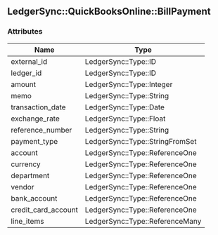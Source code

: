 ## LedgerSync::QuickBooksOnline::BillPayment

### Attributes

| Name | Type |
| ---- | ---- |
| external_id | LedgerSync::Type::ID |
| ledger_id | LedgerSync::Type::ID |
| amount | LedgerSync::Type::Integer |
| memo | LedgerSync::Type::String |
| transaction_date | LedgerSync::Type::Date |
| exchange_rate | LedgerSync::Type::Float |
| reference_number | LedgerSync::Type::String |
| payment_type | LedgerSync::Type::StringFromSet |
| account | LedgerSync::Type::ReferenceOne |
| currency | LedgerSync::Type::ReferenceOne |
| department | LedgerSync::Type::ReferenceOne |
| vendor | LedgerSync::Type::ReferenceOne |
| bank_account | LedgerSync::Type::ReferenceOne |
| credit_card_account | LedgerSync::Type::ReferenceOne |
| line_items | LedgerSync::Type::ReferenceMany |
